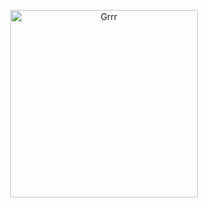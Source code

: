 


<p align="center">
<img width="300" src="https://i.pinimg.com/736x/d9/1d/aa/d91daaf879cb9722d3f723b8dde7f32f.jpg" alt="Grrr">
</p>



